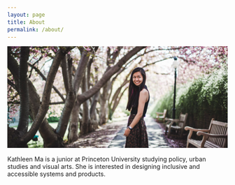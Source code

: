 ```yaml
---
layout: page
title: About
permalink: /about/
---
```


![Mug](/img/mug3.png)

Kathleen Ma is a junior at Princeton University studying policy, urban studies and visual arts. She is interested in designing inclusive and accessible systems and products.







